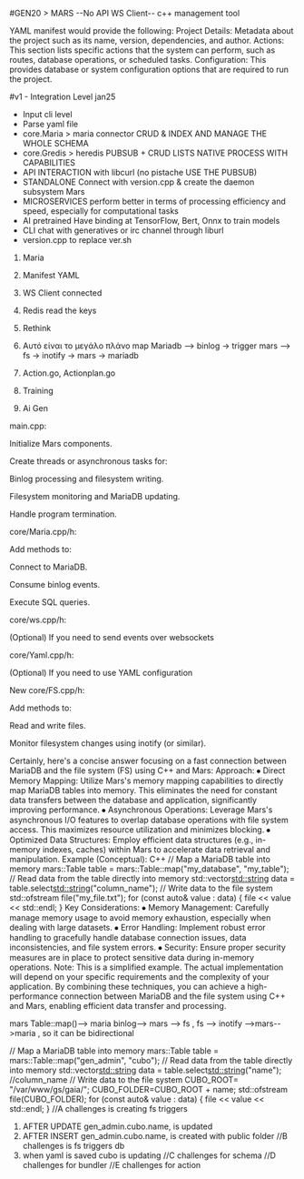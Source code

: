 #GEN20 > MARS --No API WS Client--
c++ management tool

YAML manifest would provide the following:
Project Details: Metadata about the project such as its name, version, dependencies, and author.
Actions: This section lists specific actions that the system can perform, such as routes, database operations, or scheduled tasks.
Configuration: This provides database or system configuration options that are required to run the project.


#v1 - Integration Level jan25
- Input cli level
- Parse yaml file
- core.Maria > maria connector CRUD & INDEX AND MANAGE THE WHOLE SCHEMA
- core.Gredis > heredis PUBSUB + CRUD LISTS NATIVE PROCESS WITH CAPABILITIES
- API INTERACTION with libcurl (no pistache USE THE PUBSUB)
- STANDALONE Connect with version.cpp & create the daemon subsystem Mars
-  MICROSERVICES perform better in terms of processing efficiency and speed, especially for computational tasks
- AI pretrained Have binding at TensorFlow, Bert, Onnx to train models
- CLI chat with generatives or irc channel through liburl
- version.cpp to replace ver.sh

1) Maria
2) Manifest YAML
3) WS Client connected
4) Redis read the keys 
5) Rethink 
6) Αυτό είναι το μεγάλο πλάνο 
map Mariadb --> binlog -> trigger mars --> fs -> inotify -> mars -> mariadb

5) Action.go, Actionplan.go
6) Training
7) Ai Gen

main.cpp:

Initialize Mars components.

Create threads or asynchronous tasks for:

Binlog processing and filesystem writing.

Filesystem monitoring and MariaDB updating.

Handle program termination.

core/Maria.cpp/h:

Add methods to:

Connect to MariaDB.

Consume binlog events.

Execute SQL queries.

core/ws.cpp/h:

(Optional) If you need to send events over websockets

core/Yaml.cpp/h:

(Optional) If you need to use YAML configuration

New core/FS.cpp/h:

Add methods to:

Read and write files.

Monitor filesystem changes using inotify (or similar).

Certainly, here's a concise answer focusing on a fast connection between MariaDB and the file system (FS) using C++ and Mars:
Approach:
⦁	Direct Memory Mapping: Utilize Mars's memory mapping capabilities to directly map MariaDB tables into memory. This eliminates the need for constant data transfers between the database and application, significantly improving performance.
⦁	Asynchronous Operations: Leverage Mars's asynchronous I/O features to overlap database operations with file system access. This maximizes resource utilization and minimizes blocking.
⦁	Optimized Data Structures: Employ efficient data structures (e.g., in-memory indexes, caches) within Mars to accelerate data retrieval and manipulation.
Example (Conceptual):
C++
// Map a MariaDB table into memory mars::Table table = mars::Table::map("my_database", "my_table"); // Read data from the table directly into memory std::vector<std::string> data = table.select<std::string>("column_name"); // Write data to the file system std::ofstream file("my_file.txt"); for (const auto& value : data) { file << value << std::endl; }
Key Considerations:
⦁	Memory Management: Carefully manage memory usage to avoid memory exhaustion, especially when dealing with large datasets.
⦁	Error Handling: Implement robust error handling to gracefully handle database connection issues, data inconsistencies, and file system errors.
⦁	Security: Ensure proper security measures are in place to protect sensitive data during in-memory operations.
Note: This is a simplified example. The actual implementation will depend on your specific requirements and the complexity of your application.
By combining these techniques, you can achieve a high-performance connection between MariaDB and the file system using C++ and Mars, enabling efficient data transfer and processing.

mars Table::map()--> maria binlog--> mars --> fs , fs --> inotify -->mars-->maria , so it can be bidirectional

// Map a MariaDB table into memory
mars::Table table = mars::Table::map("gen_admin", "cubo");
// Read data from the table directly into memory
std::vector<std::string> data = table.select<std::string>("name");  //column_name
// Write data to the file system
CUBO_ROOT= "/var/www/gs/gaia/";
CUBO_FOLDER=CUBO_ROOT + name;
std::ofstream file(CUBO_FOLDER);
for (const auto& value : data) {
file << value << std::endl;
}
//A challenges is creating fs triggers
1) AFTER UPDATE gen_admin.cubo.name, is updated
2) AFTER INSERT gen_admin.cubo.name, is created with public folder
   //B challenges is fs triggers db
3) when yaml is saved cubo is updating
   //C challenges for schema
   //D challenges for bundler
   //Ε challenges for action 